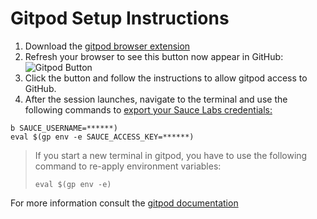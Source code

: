 # Gitpod Setup Instructions

1. Download the [gitpod browser extension](https://www.gitpod.io/docs/20_browser_extension/)
2. Refresh your browser to see this button now appear in GitHub:![Gitpod Button](gitpod_button.png)
3. Click the button and follow the instructions to allow gitpod access to GitHub.
4. After the session launches, navigate to the terminal and use the following commands to [export your Sauce Labs credentials:](https://wiki.saucelabs.com/display/DOCS/Best+Practice%3A+Use+Environment+Variables+for+Authentication+Credentials)
```
b SAUCE_USERNAME=******)
eval $(gp env -e SAUCE_ACCESS_KEY=******)
```

> If you start a new terminal in gitpod, you have to use the following command to re-apply environment variables:
> ```
> eval $(gp env -e)
> ```

For more information consult the [gitpod documentation](https://www.gitpod.io/docs/47_environment_variables/)
